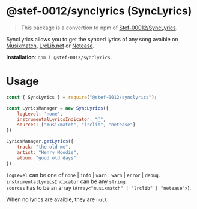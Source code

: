 # @stef-0012/synclyrics (SyncLyrics)

> This package is a convertion to npm of [Stef-00012/SyncLyrics](https://github.com/Stef-00012/SyncLyrics).

SyncLyrics allows you to get the synced lyrics of any song avaible on [Musixmatch](https://musixmatch.com), [LrcLib.net](https://lrclib.net) or [Netease](https://music.xianqiao.wang).

**Installation**: `npm i @stef-0012/synclyrics`.

# Usage

```js
const { SyncLyrics } = require("@stef-0012/synclyrics");

const LyricsManager = new SyncLyrics({
    logLevel: 'none',
    instrumentalLyricsIndicator: "",
    sources: ["musixmatch", "lrclib", "netease"]
})

LyricsManager.getLyrics({
    track: "the old me",
    artist: "Henry Moodie",
    album: "good old days"
})
```

`logLevel` can be one of `none` | `info` | `warn` | `warn` | `error` | `debug`.<br />
`instrumentalLyricsIndicator` can be any `string`.<br />
`sources` has to be an array (`Array<"musixmatch" | "lrclib" | "netease">`).

When no lyrics are avaible, they are `null`.